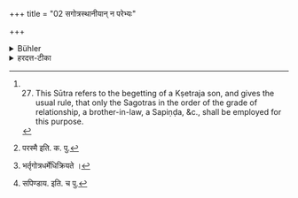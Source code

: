 +++
title = "02 सगोत्रस्थानीयान् न परेभ्यः"

+++

<details><summary>Bühler</summary>

2. (A husband) shall not make over his (wife), who occupies the position of a 'gentilis,' to others (than to his 'gentiles'), in order to cause children to be begot for himself. [^1] 


[^1]:  27. This Sūtra refers to the begetting of a Kṣetraja son, and gives the usual rule, that only the Sagotras in the order of the grade of relationship, a brother-in-law, a Sapiṇḍa, &c., shall be employed for this purpose.
</details>

<details><summary>हरदत्त-टीका</summary>

## सूत्रम्
सगोत्रस्थानीयां न परेभ्यस्समाचक्षीत ॥ २॥  
### प्रस्तावः
परदारप्रसङ्गादुच्यते—  
### टिप्पनी
योऽनपत्यः आत्मनश्शक्त्यभावं निश्चित्य क्षेत्रजं पुत्रमिच्छन् भार्यां [^१]परत्र नियुङ्क्ते, मृते वा तस्मिन् तत्पित्रादयस्सन्तानकाङ्क्षिणः, तद्विषयमेतत । कुलान्तरप्रविष्टा सगोत्रस्थानीया। सा हि पूर्वं पितृगोत्रा सती[^२] भर्तृगोत्रधर्मैरधिक्रियेत । अतः भर्तृपक्ष्याणां सगोत्रस्थानीया भवति । भर्ता तु साक्षात्सगोत्रः। तां सगोत्रस्थानीयां न परेभ्योऽसगोत्रेभ्यस्समाचक्षीत-इयमनपत्या, अस्यामपत्यमुत्पाद्यतामिति । सगोत्रायैव तु समाचक्षीत, तत्रापि देवराय, तदभाव[^३] सपिण्डेभ्यः॥  

[^१]: परस्मै इति. क. पु.  

[^२]: भर्तृगोत्रधर्मेधिक्रियते ।  

[^३]: सपिण्डाय. इति. च पु.
</details>
